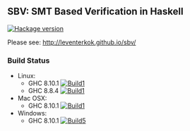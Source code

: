 ## SBV: SMT Based Verification in Haskell

[![Hackage version](http://img.shields.io/hackage/v/sbv.svg?label=Hackage)](http://hackage.haskell.org/package/sbv)

Please see: http://leventerkok.github.io/sbv/

### Build Status

 - Linux:
     - GHC 8.10.1 [![Build1][3]][1]
     - GHC 8.8.4 [![Build1][4]][1]
 - Mac OSX:
     - GHC 8.10.1 [![Build1][5]][1]
 - Windows:
     - GHC 8.10.1 [![Build5][6]][2]

[1]: https://travis-ci.org/LeventErkok/sbv
[2]: https://ci.appveyor.com/project/LeventErkok/sbv
[3]: https://travis-matrix-badges.herokuapp.com/repos/LeventErkok/sbv/branches/master/1
[4]: https://travis-matrix-badges.herokuapp.com/repos/LeventErkok/sbv/branches/master/2
[5]: https://travis-matrix-badges.herokuapp.com/repos/LeventErkok/sbv/branches/master/3
[6]: https://ci.appveyor.com/api/projects/status/github/LeventErkok/sbv?svg=true
